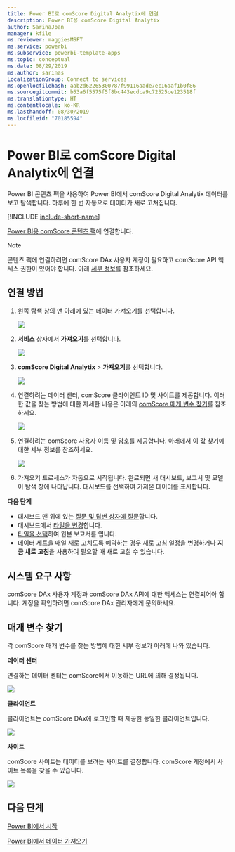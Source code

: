 ```yaml
---
title: Power BI로 comScore Digital Analytix에 연결
description: Power BI용 comScore Digital Analytix
author: SarinaJoan
manager: kfile
ms.reviewer: maggiesMSFT
ms.service: powerbi
ms.subservice: powerbi-template-apps
ms.topic: conceptual
ms.date: 08/29/2019
ms.author: sarinas
LocalizationGroup: Connect to services
ms.openlocfilehash: aab2d62265300787f99116aade7ec16aaf1b0f86
ms.sourcegitcommit: b53a6f5575f5f8bc443ecdca9c72525ce123518f
ms.translationtype: HT
ms.contentlocale: ko-KR
ms.lasthandoff: 08/30/2019
ms.locfileid: "70185594"
---
```

# <a name="connect-to-comscore-digital-analytix-with-power-bi"></a>Power BI로 comScore Digital Analytix에 연결
Power BI 콘텐츠 팩을 사용하여 Power BI에서 comScore Digital Analytix 데이터를 보고 탐색합니다. 하루에 한 번 자동으로 데이터가 새로 고쳐집니다.

[!INCLUDE [include-short-name](./includes/service-deprecate-content-packs.md)]

[Power BI용 comScore 콘텐츠 팩](https://app.powerbi.com/getdata/services/comscore)에 연결합니다.

>[!NOTE]
>콘텐츠 팩에 연결하려면 comScore DAx 사용자 계정이 필요하고 comScore API 액세스 권한이 있어야 합니다. 아래 [세부 정보](#Requirements)를 참조하세요.

## <a name="how-to-connect"></a>연결 방법
1. 왼쪽 탐색 창의 맨 아래에 있는 데이터 가져오기를 선택합니다.
   
   ![](media/service-connect-to-connect-to/getdata.png)
2. **서비스** 상자에서 **가져오기**를 선택합니다.
   
   ![](media/service-connect-to-connect-to/services.png)
3. **comScore Digital Analytix** \> **가져오기**를 선택합니다.
   
   ![](media/service-connect-to-connect-to/comscore.png)
4. 연결하려는 데이터 센터, comScore 클라이언트 ID 및 사이트를 제공합니다. 이러한 값을 찾는 방법에 대한 자세한 내용은 아래의 [comScore 매개 변수 찾기](#FindingParams)를 참조하세요.
   
   ![](media/service-connect-to-connect-to/parameters.png)
5. 연결하려는 comScore 사용자 이름 및 암호를 제공합니다. 아래에서 이 값 찾기에 대한 세부 정보를 참조하세요.
   
   ![](media/service-connect-to-connect-to/creds.png)
6. 가져오기 프로세스가 자동으로 시작됩니다. 완료되면 새 대시보드, 보고서 및 모델이 탐색 창에 나타납니다. 대시보드를 선택하여 가져온 데이터를 표시합니다.

**다음 단계**

* 대시보드 맨 위에 있는 [질문 및 답변 상자에 질문](consumer/end-user-q-and-a.md)합니다.
* 대시보드에서 [타일을 변경](service-dashboard-edit-tile.md)합니다.
* [타일을 선택](consumer/end-user-tiles.md)하여 원본 보고서를 엽니다.
* 데이터 세트을 매일 새로 고치도록 예약하는 경우 새로 고침 일정을 변경하거나 **지금 새로 고침**을 사용하여 필요할 때 새로 고칠 수 있습니다.

<a name="Requirements"></a>

## <a name="system-requirements"></a>시스템 요구 사항
comScore DAx 사용자 계정과 comScore DAx API에 대한 액세스는 연결되어야 합니다. 계정을 확인하려면 comScore DAx 관리자에게 문의하세요.

<a name="FindingParams"></a>

## <a name="finding-parameters"></a>매개 변수 찾기
각 comScore 매개 변수를 찾는 방법에 대한 세부 정보가 아래에 나와 있습니다.

**데이터 센터**

연결하는 데이터 센터는 comScore에서 이동하는 URL에 의해 결정됩니다.

![](media/service-connect-to-connect-to/comscore_url.png) 

**클라이언트**

클라이언트는 comScore DAx에 로그인할 때 제공한 동일한 클라이언트입니다.

![](media/service-connect-to-connect-to/comscore_signin.png) 

**사이트**

comScore 사이트는 데이터를 보려는 사이트를 결정합니다. comScore 계정에서 사이트 목록을 찾을 수 있습니다.

![](media/service-connect-to-connect-to/comscore_sites.png)

## <a name="next-steps"></a>다음 단계
[Power BI에서 시작](service-get-started.md)

[Power BI에서 데이터 가져오기](service-get-data.md)

